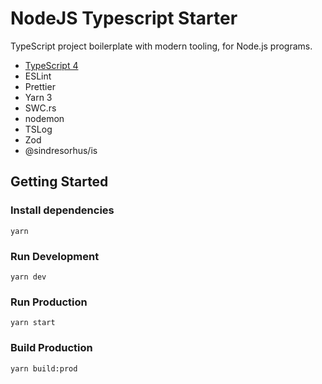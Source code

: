# NodeJS Typescript Starter

TypeScript project boilerplate with modern tooling, for Node.js programs.

- [TypeScript 4](https://www.typescriptlang.org/)
- ESLint
- Prettier
- Yarn 3
- SWC.rs
- nodemon
- TSLog
- Zod
- @sindresorhus/is

## Getting Started

### Install dependencies

`yarn`

### Run Development

`yarn dev`

### Run Production

`yarn start`

### Build Production

`yarn build:prod`
